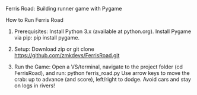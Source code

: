 Ferris Road: Building runner game with Pygame

How to Run Ferris Road

1. Prerequisites:
Install Python 3.x (available at python.org).
Install Pygame via pip: pip install pygame.

2. Setup:
Download zip or git clone https://github.com/zmkdevs/FerrisRoad.git

3. Run the Game:
Open a VS/terminal, navigate to the project folder (cd FerrisRoad), and run: python ferris_road.py
Use arrow keys to move the crab: up to advance (and score), left/right to dodge. Avoid cars and stay on logs in rivers!
